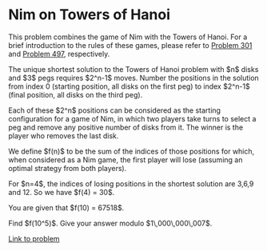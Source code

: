 # Nim on Towers of Hanoi

<p>This problem combines the game of Nim with the Towers of Hanoi. For a brief introduction to the rules of these games, please refer to <a href="problem=301">Problem 301</a> and <a href="problem=497">Problem 497</a>, respectively.</p>

<p>The unique shortest solution to the Towers of Hanoi problem with $n$ disks and $3$ pegs requires $2^n-1$ moves. Number the positions in the solution from index 0 (starting position, all disks on the first peg) to index $2^n-1$ (final position, all disks on the third peg).</p>

<p>Each of these $2^n$ positions can be considered as the starting configuration for a game of Nim, in which two players take turns to select a peg and remove any positive number of disks from it. The winner is the player who removes the last disk.</p>

<p>We define $f(n)$ to be the sum of the indices of those positions for which, when considered as a Nim game, the first player will lose (assuming an optimal strategy from both players).</p>

<p>For $n=4$, the indices of losing positions in the shortest solution are 3,6,9 and 12. So we have $f(4) = 30$.</p>

<p>You are given that $f(10) = 67518$.</p>

<p>Find $f(10^5)$. Give your answer modulo $1\,000\,000\,007$.</p>

[Link to problem](https://projecteuler.net/problem=806)
